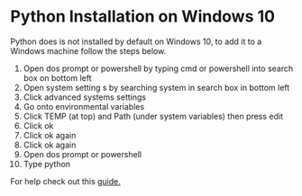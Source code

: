# Python Installation on Windows 10

Python does is not installed by default on Windows 10, to add it to a Windows machine follow the steps below.

1. Open dos prompt or powershell by typing cmd or powershell into search box on bottom left
2. Open system setting s by searching system in search box in bottom left
3. Click advanced systems settings
4. Go onto environmental variables
5. Click TEMP (at top) and Path (under system variables) then press edit
6. Click ok
7. Click ok again
8. Click ok again
9. Open dos prompt or powershell
10. Type python


For help check out this [guide.](https://www.londonappdeveloper.com/setting-up-your-windows-10-system-for-python-development-pydev-eclipse-python/)
